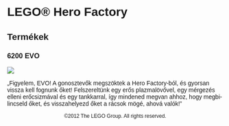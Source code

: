 <div lang="hu-HU" style="font-family: Helvetica, sans-serif;">
<h1>LEGO® Hero Factory</h1>
<h2>Termékek</h2>
<h3 style="font-weight: bold;">
<span class="product_number">6200</span>
<span class="title">EVO</span>
</h3>
<img src="https://www.lego.com/cdn/product-assets/product.img.pri/6200_prod.jpg" type="image/jpeg">
<p class="description">„Figyelem, EVO! A gonosztevők megszöktek a Hero Factory-ból, és gyorsan vissza kell fognunk őket! Felszereltünk egy erős plazmalövővel, egy mérgezés elleni erőcsizmával és egy tankkarral, így mindened megvan ahhoz, hogy megbilincseld őket, és visszahelyezd őket a rácsok mögé, ahová valók!”</p>
<p class="footer" style="font-size: 12px; text-align: center;">©2012 The LEGO Group. All rights reserved.</p>
</div>